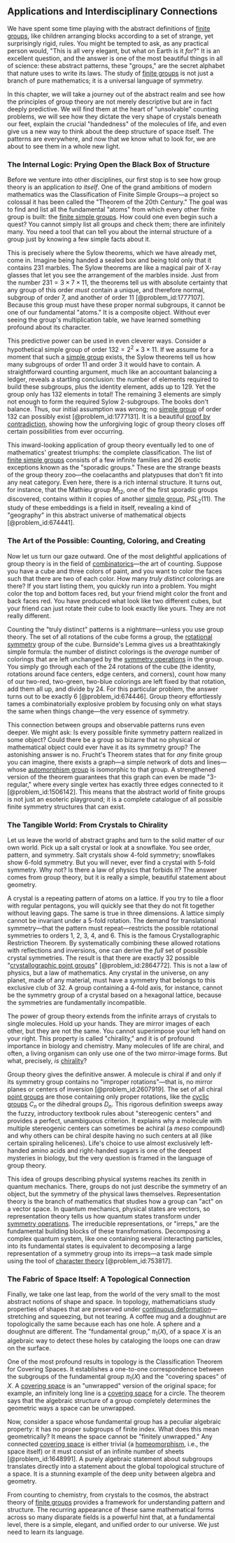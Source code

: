 ## Applications and Interdisciplinary Connections

We have spent some time playing with the abstract definitions of [finite groups](@article_id:139216), like children arranging blocks according to a set of strange, yet surprisingly rigid, rules. You might be tempted to ask, as any practical person would, "This is all very elegant, but what on Earth is it *for*?" It is an excellent question, and the answer is one of the most beautiful things in all of science: these abstract patterns, these "groups," are the secret alphabet that nature uses to write its laws. The study of [finite groups](@article_id:139216) is not just a branch of pure mathematics; it is a universal language of symmetry.

In this chapter, we will take a journey out of the abstract realm and see how the principles of group theory are not merely descriptive but are in fact deeply predictive. We will find them at the heart of "unsolvable" counting problems, we will see how they dictate the very shape of crystals beneath our feet, explain the crucial "handedness" of the molecules of life, and even give us a new way to think about the deep structure of space itself. The patterns are everywhere, and now that we know what to look for, we are about to see them in a whole new light.

### The Internal Logic: Prying Open the Black Box of Structure

Before we venture into other disciplines, our first stop is to see how group theory is an application *to itself*. One of the grand ambitions of modern mathematics was the Classification of Finite Simple Groups—a project so colossal it has been called the "Theorem of the 20th Century." The goal was to find and list all the fundamental "atoms" from which every other finite group is built: the [finite simple groups](@article_id:143082). How could one even begin such a quest? You cannot simply list all groups and check them; there are infinitely many. You need a tool that can tell you about the internal structure of a group just by knowing a few simple facts about it.

This is precisely where the Sylow theorems, which we have already met, come in. Imagine being handed a sealed box and being told only that it contains 231 marbles. The Sylow theorems are like a magical pair of X-ray glasses that let you see the arrangement of the marbles inside. Just from the number $231 = 3 \times 7 \times 11$, the theorems tell us with absolute certainty that any group of this order *must* contain a unique, and therefore normal, subgroup of order 7, and another of order 11 [@problem_id:1777107]. Because this group must have these proper normal subgroups, it cannot be one of our fundamental "atoms." It is a composite object. Without ever seeing the group's multiplication table, we have learned something profound about its character.

This predictive power can be used in even cleverer ways. Consider a hypothetical simple group of order $132 = 2^2 \times 3 \times 11$. If we assume for a moment that such a [simple group](@article_id:147120) exists, the Sylow theorems tell us how many subgroups of order 11 and order 3 it would have to contain. A straightforward counting argument, much like an accountant balancing a ledger, reveals a startling conclusion: the number of elements required to build these subgroups, plus the identity element, adds up to 129. Yet the group only has 132 elements in total! The remaining 3 elements are simply not enough to form the required Sylow 2-subgroups. The books don't balance. Thus, our initial assumption was wrong; no [simple group](@article_id:147120) of order 132 can possibly exist [@problem_id:1777131]. It is a beautiful [proof by contradiction](@article_id:141636), showing how the unforgiving logic of group theory closes off certain possibilities from ever occurring.

This inward-looking application of group theory eventually led to one of mathematics' greatest triumphs: the complete classification. The list of [finite simple groups](@article_id:143082) consists of a few infinite families and 26 exotic exceptions known as the "sporadic groups." These are the strange beasts of the group theory zoo—the coelacanths and platypuses that don't fit into any neat category. Even here, there is a rich internal structure. It turns out, for instance, that the Mathieu group $M_{12}$, one of the first sporadic groups discovered, contains within it copies of another [simple group](@article_id:147120), $PSL_2(11)$. The study of these embeddings is a field in itself, revealing a kind of "geography" in this abstract universe of mathematical objects [@problem_id:674441].

### The Art of the Possible: Counting, Coloring, and Creating

Now let us turn our gaze outward. One of the most delightful applications of group theory is in the field of [combinatorics](@article_id:143849)—the art of counting. Suppose you have a cube and three colors of paint, and you want to color the faces such that there are two of each color. How many *truly distinct* colorings are there? If you start listing them, you quickly run into a problem. You might color the top and bottom faces red, but your friend might color the front and back faces red. You have produced what look like two different cubes, but your friend can just rotate their cube to look exactly like yours. They are not really different.

Counting the "truly distinct" patterns is a nightmare—unless you use group theory. The set of all rotations of the cube forms a group, the [rotational symmetry](@article_id:136583) group of the cube. Burnside's Lemma gives us a breathtakingly simple formula: the number of distinct colorings is the *average* number of colorings that are left unchanged by the [symmetry operations](@article_id:142904) in the group. You simply go through each of the 24 rotations of the cube (the identity, rotations around face centers, edge centers, and corners), count how many of our two-red, two-green, two-blue colorings are left fixed by that rotation, add them all up, and divide by 24. For this particular problem, the answer turns out to be exactly 6 [@problem_id:674446]. Group theory effortlessly tames a combinatorially explosive problem by focusing only on what stays the same when things change—the very essence of symmetry.

This connection between groups and observable patterns runs even deeper. We might ask: Is every possible finite symmetry pattern realized in some object? Could there be a group so bizarre that no physical or mathematical object could ever have it as its symmetry group? The astonishing answer is no. Frucht's Theorem states that for *any* finite group you can imagine, there exists a graph—a simple network of dots and lines—whose [automorphism group](@article_id:139178) is isomorphic to that group. A strengthened version of the theorem guarantees that this graph can even be made "3-regular," where every single vertex has exactly three edges connected to it [@problem_id:1506142]. This means that the abstract world of finite groups is not just an esoteric playground; it is a complete catalogue of all possible finite symmetry structures that can exist.

### The Tangible World: From Crystals to Chirality

Let us leave the world of abstract graphs and turn to the solid matter of our own world. Pick up a salt crystal or look at a snowflake. You see order, pattern, and symmetry. Salt crystals show 4-fold symmetry; snowflakes show 6-fold symmetry. But you will never, ever find a crystal with 5-fold symmetry. Why not? Is there a law of physics that forbids it? The answer comes from group theory, but it is really a simple, beautiful statement about geometry.

A crystal is a repeating pattern of atoms on a lattice. If you try to tile a floor with regular pentagons, you will quickly see that they do not fit together without leaving gaps. The same is true in three dimensions. A lattice simply cannot be invariant under a 5-fold rotation. The demand for translational symmetry—that the pattern must repeat—restricts the possible rotational symmetries to orders 1, 2, 3, 4, and 6. This is the famous Crystallographic Restriction Theorem. By systematically combining these allowed rotations with reflections and inversions, one can derive the *full* set of possible crystal symmetries. The result is that there are exactly 32 possible "[crystallographic point groups](@article_id:139861)" [@problem_id:2864772]. This is not a law of physics, but a law of mathematics. Any crystal in the universe, on any planet, made of any material, must have a symmetry that belongs to this exclusive club of 32. A group containing a 4-fold axis, for instance, cannot be the symmetry group of a crystal based on a hexagonal lattice, because the symmetries are fundamentally incompatible.

The power of group theory extends from the infinite arrays of crystals to single molecules. Hold up your hands. They are mirror images of each other, but they are not the same. You cannot superimpose your left hand on your right. This property is called "chirality," and it is of profound importance in biology and chemistry. Many molecules of life are chiral, and often, a living organism can only use one of the two mirror-image forms. But what, precisely, *is* [chirality](@article_id:143611)?

Group theory gives the definitive answer. A molecule is chiral if and only if its symmetry group contains no "improper rotations"—that is, no mirror planes or centers of inversion [@problem_id:2607919]. The set of all chiral [point groups](@article_id:141962) are those containing only proper rotations, like the [cyclic groups](@article_id:138174) $C_n$ or the dihedral groups $D_n$. This rigorous definition sweeps away the fuzzy, introductory textbook rules about "stereogenic centers" and provides a perfect, unambiguous criterion. It explains why a molecule with multiple stereogenic centers can sometimes be achiral (a *meso* compound) and why others can be chiral despite having no such centers at all (like certain spiraling helicenes). Life's choice to use almost exclusively left-handed amino acids and right-handed sugars is one of the deepest mysteries in biology, but the very question is framed in the language of group theory.

This idea of groups describing physical systems reaches its zenith in quantum mechanics. There, groups do not just describe the symmetry of an object, but the symmetry of the physical laws themselves. Representation theory is the branch of mathematics that studies how a group can "act" on a vector space. In quantum mechanics, physical states are vectors, so representation theory tells us how quantum states transform under [symmetry operations](@article_id:142904). The irreducible representations, or "irreps," are the fundamental building blocks of these transformations. Decomposing a complex quantum system, like one containing several interacting particles, into its fundamental states is equivalent to decomposing a large representation of a symmetry group into its irreps—a task made simple using the tool of [character theory](@article_id:143527) [@problem_id:753817].

### The Fabric of Space Itself: A Topological Connection

Finally, we take one last leap, from the world of the very small to the most abstract notions of shape and space. In topology, mathematicians study properties of shapes that are preserved under [continuous deformation](@article_id:151197)—stretching and squeezing, but not tearing. A coffee mug and a doughnut are topologically the same because each has one hole. A sphere and a doughnut are different. The "fundamental group," $\pi_1(X)$, of a space $X$ is an algebraic way to detect these holes by cataloging the loops one can draw on the surface.

One of the most profound results in topology is the Classification Theorem for Covering Spaces. It establishes a one-to-one correspondence between the subgroups of the fundamental group $\pi_1(X)$ and the "covering spaces" of $X$. A [covering space](@article_id:138767) is an "unwrapped" version of the original space; for example, an infinitely long line is a [covering space](@article_id:138767) for a circle. The theorem says that the algebraic structure of a group completely determines the geometric ways a space can be unwrapped.

Now, consider a space whose fundamental group has a peculiar algebraic property: it has no proper subgroups of finite index. What does this mean geometrically? It means the space cannot be "finitely unwrapped." Any connected [covering space](@article_id:138767) is either trivial (a [homeomorphism](@article_id:146439), i.e., the space itself) or it must consist of an infinite number of sheets [@problem_id:1648991]. A purely algebraic statement about subgroups translates directly into a statement about the global topological structure of a space. It is a stunning example of the deep unity between algebra and geometry.

From counting to chemistry, from crystals to the cosmos, the abstract theory of [finite groups](@article_id:139216) provides a framework for understanding pattern and structure. The recurring appearance of these same mathematical forms across so many disparate fields is a powerful hint that, at a fundamental level, there is a simple, elegant, and unified order to our universe. We just need to learn its language.